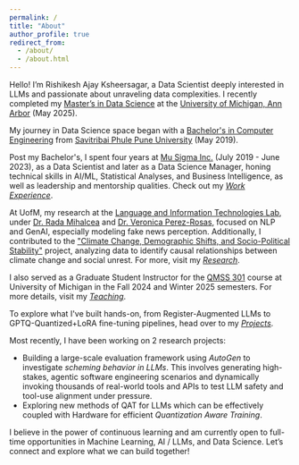 ```yaml
---
permalink: /
title: "About"
author_profile: true
redirect_from: 
  - /about/
  - /about.html
---
```


Hello! I’m Rishikesh Ajay Ksheersagar, a Data Scientist deeply interested in LLMs and passionate about unraveling data complexities. I recently completed my [Master’s in Data Science](https://lsa.umich.edu/stats/masters_students/mastersprograms/data-science-masters-program.html) at the [University of Michigan, Ann Arbor](https://umich.edu/) (May 2025). 

My journey in Data Science space began with a [Bachelor's in Computer Engineering](http://www.unipune.ac.in/dept/science/computer_science/default.htm) from [Savitribai Phule Pune University](http://www.unipune.ac.in/) (May 2019).

Post my Bachelor's, I spent four years at [Mu Sigma Inc.](https://www.mu-sigma.com) (July 2019 - June 2023), as a Data Scientist and later as a Data Science Manager, honing technical skills in AI/ML, Statistical Analyses, and Business Intelligence, as well as leadership and mentorship qualities. Check out my *[Work Experience](https://rishiksh20.github.io/work/)*.

At UofM, my research at the [Language and Information Technologies Lab](https://lit.eecs.umich.edu), under [Dr. Rada Mihalcea](https://web.eecs.umich.edu/~mihalcea/) and [Dr. Veronica Perez-Rosas](https://scholar.google.com/citations?user=yatiIigAAAAJ&hl=en), focused on NLP and GenAI, especially modeling fake news perception. Additionally, I contributed to the ["Climate Change, Demographic Shifts, and Socio-Political Stability"](https://cps.isr.umich.edu/project/minerva-climatechange/) project, analyzing data to identify causal relationships between climate change and social unrest. For more, visit my *[Research](https://rishiksh20.github.io/research/)*.

I also served as a Graduate Student Instructor for the [QMSS 301](https://lsa.umich.edu/qmss/minor-program/requirements-and-curriculum/qmss-301.html) course at University of Michigan in the Fall 2024 and Winter 2025 semesters. For more details, visit my *[Teaching](https://rishiksh20.github.io/teaching/)*.

To explore what I've built hands-on, from Register-Augmented LLMs to GPTQ-Quantized+LoRA fine-tuning pipelines, head over to my *[Projects](https://rishiksh20.github.io/projects/)*.

Most recently, I have been working on 2 research projects: 
- Building a large-scale evaluation framework using *AutoGen* to investigate *scheming behavior in LLMs*. This involves generating high-stakes, agentic software engineering scenarios and dynamically invoking thousands of real-world tools and APIs to test LLM safety and tool-use alignment under pressure. 
- Exploring new methods of QAT for LLMs which can be effectively coupled with Hardware for efficient *Quantization Aware Training*. 

I believe in the power of continuous learning and am currently open to full-time opportunities in Machine Learning, AI / LLMs, and Data Science. Let’s connect and explore what we can build together!

